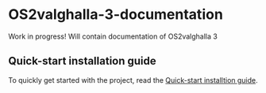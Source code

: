 # OS2valghalla-3-documentation
Work in progress! Will contain documentation of OS2valghalla 3

## Quick-start installation guide
To quickly get started with the project, read the [Quick-start installtion guide](INSTALLTION.md).